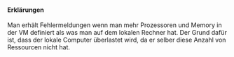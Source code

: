 #### Erklärungen

Man erhält Fehlermeldungen wenn man mehr Prozessoren und Memory in der VM definiert als was man auf dem lokalen Rechner hat.
Der Grund dafür ist, dass der lokale Computer überlastet wird, da er selber diese Anzahl von Ressourcen nicht hat. 
